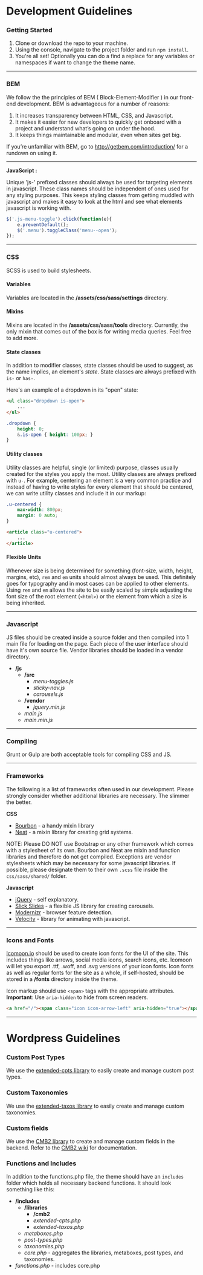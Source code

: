# Development Guidelines

### Getting Started

1. Clone or download the repo to your machine.
2. Using the console, navigate to the project folder and run `npm install`.
3. You're all set! Optionally you can do a find a replace for any variables or namespaces if want to change the theme name.

---

### BEM
We follow the the principles of BEM ( Block-Element-Modifier ) in our front-end development. BEM is advantageous for a number of reasons:

1. It increases transparency between HTML, CSS, and Javascript.
2. It makes it easier for new developers to quickly get onboard with a project and understand what’s going on under the hood.
3. It keeps things maintainable and modular, even when sites get big.

If you’re unfamiliar with BEM, go to http://getbem.com/introduction/ for a rundown on using it.

---

**JavaScript :**

Unique 'js-' prefixed classes should always be used for targeting elements in javascript. These class names should be independent of ones used for any styling purposes. This keeps styling classes from getting muddled with javascript and makes it easy to look at the html and see what elements javascript is working with.
```js
$('.js-menu-toggle').click(function(e){
    e.preventDefault();
    $('.menu').toggleClass('menu--open');
});
```

---

### CSS
SCSS is used to build stylesheets.

#### Variables
Variables are located in the **/assets/css/sass/settings** directory.

#### Mixins
Mixins are located in the **/assets/css/sass/tools** directory. Currently, the only mixin that comes out of the box is for writing media queries. Feel free to add more.

#### State classes
In addition to modifier classes, state classes should be used to suggest, as the name implies, an element's *state*. State classes are always prefixed with `is-` or `has-`.

Here's an example of a dropdown in its "open" state:
```html
<ul class="dropdown is-open">
    ...
</ul>
```
```scss
.dropdown {
    height: 0;
    &.is-open { height: 100px; }
}
```

#### Utility classes
Utility classes are helpful, single (or limited) purpose, classes usually created for the styles you apply the most. Utility classes are always prefixed with `u-`. For example, centering an element is a very common practice and instead of having to write styles for every element that should be centered, we can write utility classes and include it in our markup:

```scss
.u-centered {
    max-width: 800px;
    margin: 0 auto;
}
```
```html
<article class="u-centered">
    ...
</article>
```

#### Flexible Units
Whenever size is being determined for something (font-size, width, height, margins, etc), `rem` and `em` units should almost always be used. This definitely goes for typography and in most cases can be applied to other elements. Using `rem` and `em` allows the site to be easily scaled by simple adjusting the font size of the root element (`<html>`) or the element from which a size is being inherited.

---

### Javascript
JS files should be created inside a source folder and then compiled into 1 main file for loading on the page. Each piece of the user interface should have it's own source file. Vendor libraries should be loaded in a vendor directory.
- **/js**
  - **/src**
    - *menu-toggles.js*
    - *sticky-nav.js*
    - *carousels.js*
  - **/vendor**
    - *jquery.min.js*
  - *main.js*
  - *main.min.js*

---

### Compiling
Grunt or Gulp are both acceptable tools for compiling CSS and JS.

---

### Frameworks

The following is a list of frameworks often used in our development. Please strongly consider whether additional libraries are necessary. The slimmer the better.

**CSS**

- [Bourbon](http://bourbon.io/) - a handy mixin library
- [Neat](http://neat.bourbon.io/) - a mixin library for creating grid systems.

NOTE: Please DO NOT use Bootstrap or any other framework which comes with a stylesheet of its own. Bourbon and Neat are mixin and function libraries and therefore do not get compiled. Exceptions are vendor stylesheets which may be necessary for some javascript libraries. If possible, please designate them to their own `.scss` file inside the `css/sass/shared/` folder.

**Javascript**

- [jQuery](https://jquery.com/) - self explanatory.
- [Slick Slides](http://kenwheeler.github.io/slick/) - a flexible JS library for creating carousels.
- [Modernizr](https://modernizr.com/) - browser feature detection.
- [Velocity](http://velocityjs.org/) - library for animating with javascript.

---

### Icons and Fonts
[Icomoon.io](http://icomoon.io) should be used to create icon fonts for the UI of the site. This includes things like arrows, social media icons, search icons, etc. Icomoon will let you export .ttf, .woff, and .svg versions of your icon fonts. Icon fonts as well as regular fonts for the site as a whole, if self-hosted, should be stored in a **/fonts** directory inside the theme.

Icon markup should use `<span>` tags with the appropriate attributes. **Important**: Use `aria-hidden` to hide from screen readers.

```html
<a href="/"><span class="icon icon-arrow-left" aria-hidden="true"></span> Back to the home page</a>
```

---

# Wordpress Guidelines


### Custom Post Types
We use the [extended-cpts library](https://github.com/johnbillion/extended-cpts) to easily create and manage custom post types.

### Custom Taxonomies
We use the [extended-taxos library](https://github.com/johnbillion/extended-taxos) to easily create and manage custom taxonomies.

### Custom fields
We use the [CMB2 library](https://github.com/WebDevStudios/CMB2) to create and manage custom fields in the backend.
Refer to the [CMB2 wiki](https://github.com/WebDevStudios/CMB2/wiki) for documentation.

### Functions and Includes
In addition to the functions.php file, the theme should have an `includes` folder which holds all necessary backend functions. It should look something like this:
- **/includes**
  - **/libraries**
    - **/cmb2**
    - *extended-cpts.php*
    - *extended-taxos.php*
  - *metaboxes.php*
  - *post-types.php*
  - *taxonomies.php*
  - *core.php* - aggregates the libraries, metaboxes, post types, and taxonomies.
- *functions.php* - includes core.php
